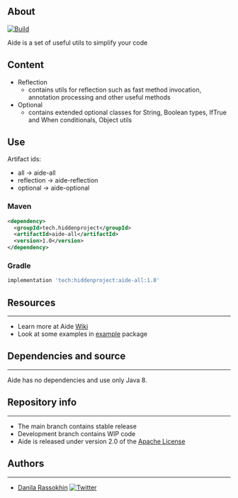 ## About

[![Build](https://github.com/CrissNamon/aide/actions/workflows/maven.yml/badge.svg)](https://github.com/CrissNamon/aide/actions/workflows/maven.yml)

Aide is a set of useful utils to simplify your code
## Content

* Reflection
    - contains utils for reflection such as fast method invocation, annotation processing and other useful methods
* Optional
    - contains extended optional classes for String, Boolean types, IfTrue and When conditionals, Object utils

## Use

Artifact ids:
- all -> aide-all
- reflection -> aide-reflection
- optional -> aide-optional

### Maven

```xml
<dependency>
  <groupId>tech.hiddenproject</groupId>
  <artifactId>aide-all</artifactId>
  <version>1.0</version>
</dependency>
```

### Gradle

```groovy
implementation 'tech:hiddenproject:aide-all:1.0'
```

## Resources

___

* Learn more at Aide [Wiki](https://github.com/CrissNamon/aide/wiki)
* Look at some examples
  in [example](https://github.com/CrissNamon/aide/tree/main/aide-all/src/main/java/tech/hiddenproject/aide/example) package

## Dependencies and source

___

Aide has no dependencies and use only Java 8.</p> 

## Repository info

___

* The main branch contains stable release
* Development branch contains WIP code
* Aide is released under version 2.0 of the [Apache License](https://www.apache.org/licenses/LICENSE-2.0)

## Authors

___

* [Danila Rassokhin](https://gihub.com/crissnamon) [![Twitter](https://img.shields.io/twitter/follow/kpekepsalt_en?style=social)](https://twitter.com/kpekepsalt_en)
